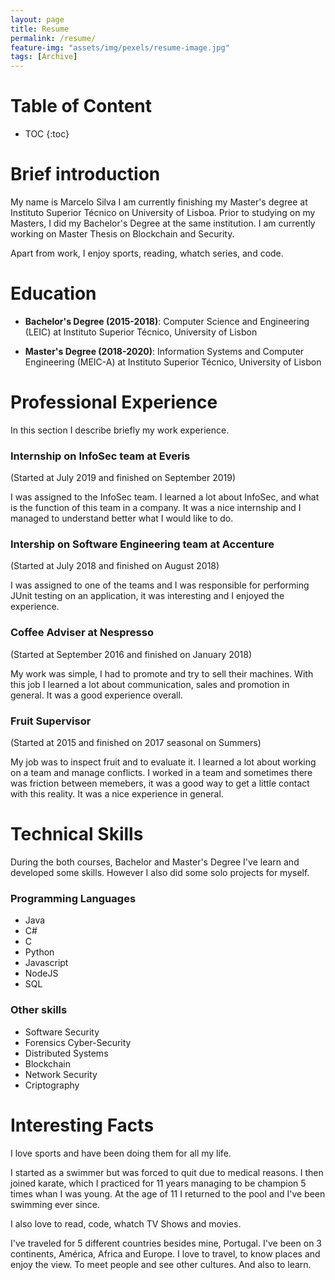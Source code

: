 ```yaml
---
layout: page
title: Resume
permalink: /resume/
feature-img: "assets/img/pexels/resume-image.jpg"
tags: [Archive]
---
```

# Table of Content <!--more-->

* TOC
{:toc}

# Brief introduction
My name is Marcelo Silva I am currently finishing my Master's degree at Instituto Superior Técnico on University of Lisboa. Prior to studying on my Masters, I did my Bachelor's Degree at the same institution. I am currently working on Master Thesis on Blockchain and Security.

Apart from work, I enjoy sports, reading, whatch series, and code.

# Education

* **Bachelor's Degree (2015-2018)**: Computer Science and Engineering (LEIC) at Instituto Superior Técnico, University of Lisbon

* **Master's Degree (2018-2020)**: Information Systems and Computer Engineering (MEIC-A) at Instituto Superior Técnico, University of Lisbon

# Professional Experience
In this section I describe briefly my work experience.

### Internship on InfoSec team at Everis
(Started at July 2019 and finished on September 2019)

I was assigned to the InfoSec team. I learned a lot about InfoSec, and what is the function of this team in a company. It was a nice internship and I managed to understand better what I would like to do.

### Intership on Software Engineering team at Accenture
(Started at July 2018 and finished on August 2018)

I was assigned to one of the teams and I was responsible for performing JUnit testing on an application, it was interesting and I enjoyed the experience.

### Coffee Adviser at Nespresso
(Started at September 2016 and finished on January 2018)

My work was simple, I had to promote and try to sell their machines. With this job I learned a lot about communication, sales and promotion in general. It was a good experience overall.

### Fruit Supervisor
(Started at 2015 and finished on 2017 seasonal on Summers)

My job was to inspect fruit and to evaluate it. I learned a lot about working on a team and manage conflicts. I worked in a team and sometimes there was friction between memebers, it was a good way to get a little contact with this reality. It was a nice experience in general.

# Technical Skills
During the both courses, Bachelor and Master's Degree I've learn and developed some skills. However I also did some solo projects for myself.

### Programming Languages

* Java
* C#
* C
* Python
* Javascript
* NodeJS
* SQL 

### Other skills

* Software Security
* Forensics Cyber-Security
* Distributed Systems
* Blockchain
* Network Security
* Criptography

# Interesting Facts

I love sports and have been doing them for all my life.

I started as a swimmer but was forced to quit due to medical reasons.
I then joined karate, which I practiced for 11 years managing to be champion 5 times whan I was young.
At the age of 11 I returned to the pool and I've been swimming ever since.

I also love to read, code, whatch TV Shows and movies.

I've traveled for 5 different countries besides mine, Portugal. I've been on 3 continents, América, Africa and Europe. I love to travel, to know places and enjoy the view. To meet people and see other cultures. And also to learn.
